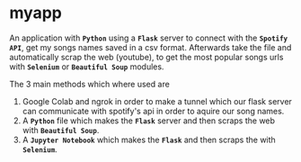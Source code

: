 # myapp
An application with **``Python``** using a **``Flask``** server to connect with the **``Spotify API``**, get my songs names saved in a csv format.
Afterwards take the file and automatically scrap the web (youtube), to get the most popular songs urls with **``Selenium``** or **``Beautiful Soup``** modules.

The 3 main methods which where used are
1. Google Colab and ngrok in order to make a tunnel which our flask server can communicate with spotify's api in order to aquire our song names.
2. A **``Python``** file which makes the **``Flask``** server and then scraps the web with **``Beautiful Soup``**.
3. A **``Jupyter Notebook``** which makes the **``Flask``** and then scraps the with **``Selenium``**.
